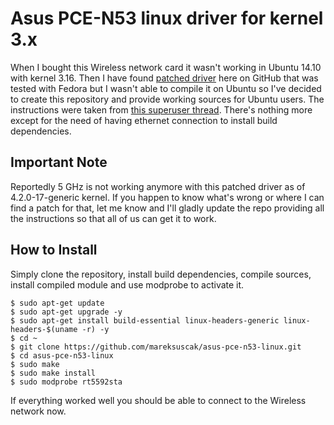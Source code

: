 # Asus PCE-N53 linux driver for kernel 3.x

When I bought this Wireless network card it wasn't working in Ubuntu 14.10 with kernel 3.16. Then I have found [patched driver](https://github.com/unused/patched-Asus-PCE-N53-linux-driver) here on GitHub that was tested with Fedora but I wasn't able to compile it on Ubuntu so I've decided to create this repository and provide working sources for Ubuntu users. The instructions were taken from [this superuser thread](http://superuser.com/questions/663190/asus-pce-n53-11n-n600-pci-e-adapter-on-3-x-kernel). There's nothing more except for the need of having ethernet connection to install build dependencies.

## Important Note

Reportedly 5 GHz is not working anymore with this patched driver as of 4.2.0-17-generic kernel. If you happen to know what's wrong or where I can find a patch for that, let me know and I'll gladly update the repo providing all the instructions so that all of us can get it to work.


## How to Install

Simply clone the repository, install build dependencies, compile sources, install compiled module and use modprobe to activate it.

```
$ sudo apt-get update
$ sudo apt-get upgrade -y
$ sudo apt-get install build-essential linux-headers-generic linux-headers-$(uname -r) -y
$ cd ~
$ git clone https://github.com/mareksuscak/asus-pce-n53-linux.git
$ cd asus-pce-n53-linux
$ sudo make
$ sudo make install
$ sudo modprobe rt5592sta
```

If everything worked well you should be able to connect to the Wireless network now.
